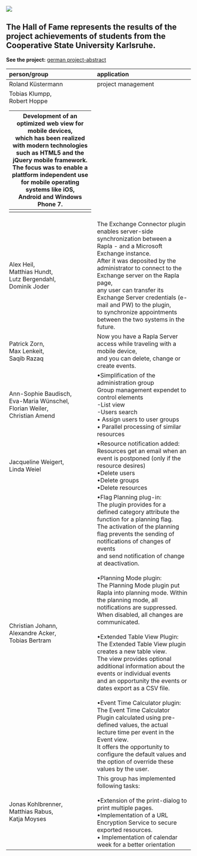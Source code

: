 [![](https://rapla.googlecode.com/svn/wiki/files/projekt_header.jpg)](http://code.google.com/p/rapla/wiki/project?ts=1327669762&updated=project)
## The Hall of Fame represents the results of the project achievements of students from the Cooperative State University Karlsruhe. ##

**See the project:** [german project-abstract](http://code.google.com/p/rapla/wiki/project?ts=1327669762&updated=project)

| **person/group** | **application** |
|:-----------------|:----------------|
| Roland Küstermann | project management |
| Tobias Klumpp,<br> Robert Hoppe<table><thead><th>Development of an optimized web view for mobile devices, <br>which has been realized with modern technologies such as HTML5 and the jQuery mobile framework. <br>The focus was to enable a plattform independent use for mobile operating systems like iOS, <br>Android and Windows Phone 7.</th></thead><tbody>
<tr><td>Alex Heil, <br>Matthias Hundt, <br> Lutz Bergendahl,<br> Dominik Joder</td><td>The Exchange Connector plugin enables server-side synchronization between a Rapla - and a Microsoft Exchange instance. <br>After it was deposited by the administrator to connect to the Exchange server on the Rapla page, <br>any user can transfer its Exchange Server credentials (e-mail and PW) to the plugin, <br>to synchronize appointments between the two systems in the future. </td></tr>
<tr><td>Patrick Zorn, <br>Max Lenkeit, <br>Saqib Razaq  </td><td> Now you have a Rapla Server access while traveling with a mobile device, <br>and you can delete, change or create events.  </td></tr>
<tr><td>Ann-Sophie Baudisch,<br> Eva-Maria Wünschel, <br>Florian Weiler,<br> Christian Amend</td><td>•Simplification of the administration group<br> Group management expendet to control elements<br>-List view<br>-Users search<br>• Assign users to user groups<br>• Parallel processing of similar resources</td></tr>
<tr><td> Jacqueline Weigert, <br>Linda Weiel </td><td> •Resource notification added: Resources get an email when an event is postponed (only if the resource desires)<br>•Delete users<br>•Delete groups<br>•Delete resources</td></tr>
<tr><td>Christian Johann, <br>Alexandre  Acker,<br>Tobias Bertram  </td><td>•Flag Planning plug-in: <br>The plugin provides for a defined category attribute the function for a planning flag.<br> The activation of the planning flag prevents the sending of notifications of changes of events <br>and send notification of change at deactivation. <br><br>•Planning Mode plugin: <br>The Planning Mode plugin put Rapla into planning mode. Within the planning mode, all notifications are suppressed. <br>When disabled, all changes are communicated.<br><br>•Extended Table View Plugin:<br>The Extended Table View plugin creates a new table view. <br>The view provides optional additional information about the events or individual events <br>and an opportunity the events or dates export as a CSV file. <br><br>•Event Time Calculator plugin:<br>The Event Time Calculator Plugin calculated using pre-defined values​​, the actual lecture time per event in the Event view. <br>It offers the opportunity to configure the default values and the option of override these values ​​by the user.</td></tr>
<tr><td>Jonas Kohlbrenner,<br> Matthias Rabus,<br> Katja Moyses  </td><td> This group has implemented following tasks:<br><br>•Extension of the print-dialog to print multiple pages. <br>•Implementation of a URL Encryption Service to secure exported resources.<br>• Implementation of calendar week for a better orientation </td></tr>